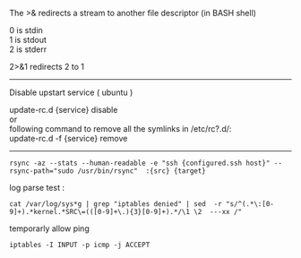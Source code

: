 The >& redirects a stream to another file descriptor (in BASH shell)

  0 is stdin  
  1 is stdout  
  2 is stderr 
  
  
  2>&1 redirects 2 to 1
  
___

Disable upstart service ( ubuntu )

update-rc.d {service} disable  
or  
following command to remove all the symlinks in /etc/rc?.d/:  
update-rc.d -f {service} remove 

------
`
rsync -az --stats --human-readable -e "ssh {configured.ssh host}" --rsync-path="sudo /usr/bin/rsync"  :{src} {target}
`

log parse test :

`cat /var/log/sys*g | grep "iptables denied" | sed  -r "s/^(.*\:[0-9]+).*kernel.*SRC\=(([0-9]+\.){3}[0-9]+).*/\1 \2  ---xx /"`


temporarly allow ping

```
iptables -I INPUT -p icmp -j ACCEPT
```

